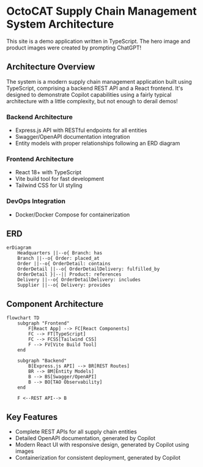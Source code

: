 # OctoCAT Supply Chain Management System Architecture

This site is a demo application written in TypeScript.
The hero image and product images were created by prompting ChatGPT!

## Architecture Overview

The system is a modern supply chain management application built using TypeScript, comprising a backend REST API and a React frontend. It's designed to demonstrate Copilot capabilities using a fairly typical architecture with a little complexity, but not enough to derail demos!

### Backend Architecture

- Express.js API with RESTful endpoints for all entities
- Swagger/OpenAPI documentation integration
- Entity models with proper relationships following an ERD diagram

### Frontend Architecture

- React 18+ with TypeScript
- Vite build tool for fast development
- Tailwind CSS for UI styling

### DevOps Integration

- Docker/Docker Compose for containerization

## ERD

```mermaid
erDiagram
    Headquarters ||--o{ Branch: has
    Branch ||--o{ Order: placed_at
    Order ||--o{ OrderDetail: contains
    OrderDetail ||--o{ OrderDetailDelivery: fulfilled_by
    OrderDetail }|--|| Product: references
    Delivery ||--o{ OrderDetailDelivery: includes
    Supplier ||--o{ Delivery: provides
```

## Component Architecture

```mermaid
flowchart TD
    subgraph "Frontend"
        F[React App] --> FC[React Components]
        FC --> FT[TypeScript]
        FC --> FCSS[Tailwind CSS]
        F --> FV[Vite Build Tool]
    end
    
    subgraph "Backend"
        B[Express.js API] --> BR[REST Routes]
        BR --> BM[Entity Models]
        B --> BS[Swagger/OpenAPI]
        B --> BO[TAO Observability]
    end
    
    F <--REST API--> B
```

## Key Features

- Complete REST APIs for all supply chain entities
- Detailed OpenAPI documentation, generated by Copilot
- Modern React UI with responsive design, generated by Copilot using images
- Containerization for consistent deployment, generated by Copilot